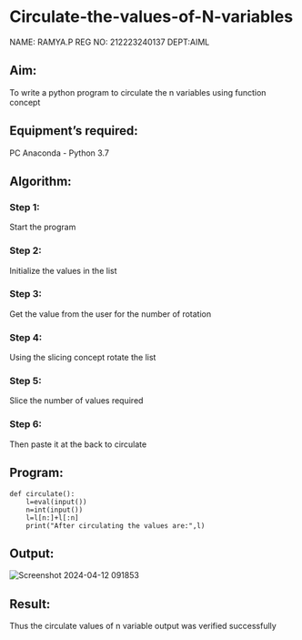 # Circulate-the-values-of-N-variables
NAME: RAMYA.P
REG NO: 212223240137
DEPT:AIML

## Aim:
To write a python program to circulate the n variables using function concept
## Equipment’s required:
PC
Anaconda - Python 3.7
## Algorithm: 
### Step 1: 
Start the program
### Step 2:
Initialize the values in the list
### Step 3: 
Get the value from the user for the number of rotation
### Step 4: 
Using the slicing concept rotate the list
### Step 5: 
Slice the number of values required
### Step 6:
Then paste it at the back to circulate
## Program:
```
def circulate():
    l=eval(input())
    n=int(input())
    l=l[n:]+l[:n]
    print("After circulating the values are:",l)
```
## Output:
![Screenshot 2024-04-12 091853](https://github.com/23014107/Circulate-the-values-of-N-variables/assets/151625620/c514193e-8c5b-484b-9b76-48b86de9567b)

## Result:
Thus the circulate values of n variable output was verified successfully
